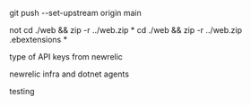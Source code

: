 git push --set-upstream origin main

<ItemGroup>
    <!-- AWS Elastic Beanstalk stuff https://docs.aws.amazon.com/elasticbeanstalk/latest/dg/create-deploy-dotnet-core-linux.html -->
    <None Include=".ebextensions\newrelic.config" CopyToOutputDirectory="Always" />
</ItemGroup>

not cd ./web && zip -r ../web.zip *
cd ./web && zip -r ../web.zip .ebextensions *

type of API keys from newrelic

newrelic infra and dotnet agents

testing